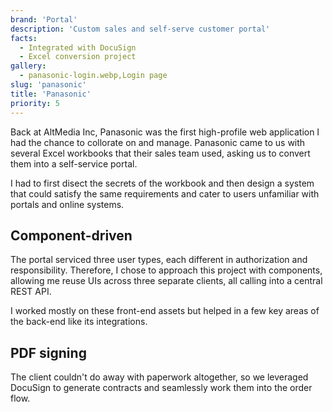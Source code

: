 ```yaml
---
brand: 'Portal'
description: 'Custom sales and self-serve customer portal'
facts:
  - Integrated with DocuSign
  - Excel conversion project
gallery:
  - panasonic-login.webp,Login page
slug: 'panasonic'
title: 'Panasonic'
priority: 5
---
```


Back at AltMedia Inc, Panasonic was the first high-profile
web application I had the chance to collorate on and manage.
Panasonic came to us with several Excel workbooks that their
sales team used, asking us to convert them into a
self-service portal.

I had to first disect the secrets of the workbook and then
design a system that could satisfy the same requirements and
cater to users unfamiliar with portals and online systems.

## Component-driven

The portal serviced three user types, each different in
authorization and responsibility. Therefore, I chose to
approach this project with components, allowing me reuse UIs
across three separate clients, all calling into a central
REST API.

I worked mostly on these front-end assets but helped in a
few key areas of the back-end like its integrations.

## PDF signing

The client couldn't do away with paperwork altogether, so we
leveraged DocuSign to generate contracts and seamlessly work
them into the order flow.

